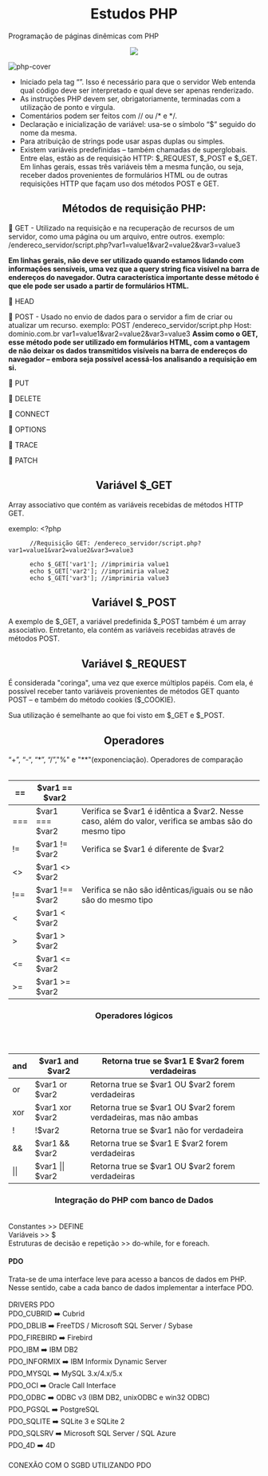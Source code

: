 <h1 align="center">Estudos PHP</h1>
Programação de páginas dinêmicas com PHP
<p align="center">
<img src="http://img.shields.io/static/v1?label=STATUS&message=EM%20DESENVOLVIMENTO&color=GREEN&style=for-the-badge"/>
</p>

![php-cover](https://user-images.githubusercontent.com/100588945/160294625-24baedc3-b370-48ac-b1d4-160b3cfba47e.png)

- Iniciado pela tag “<?php” e fechado com a tag “?>”.
Isso é necessário para que o servidor Web entenda qual código deve ser interpretado e qual deve ser apenas renderizado.
- As instruções PHP devem ser, obrigatoriamente, terminadas com a utilização de ponto e vírgula.
- Comentários podem ser feitos com // ou /* e */.
- Declaração e inicialização de variável: usa-se o símbolo “$” seguido do nome da mesma.
- Para atribuição de strings pode usar aspas duplas ou simples.
- Existem variáveis predefinidas – também chamadas de superglobais. Entre elas, estão as de requisição HTTP: $_REQUEST, $_POST e $_GET. Em linhas gerais,
essas três variáveis têm a mesma função, ou seja, receber dados provenientes de formulários HTML ou de outras requisições HTTP que façam uso dos métodos POST e GET.

<h2 align="center">Métodos de requisição PHP:</h1>

🐘 GET - Utilizado na requisição e na recuperação de recursos de um servidor, como uma página ou um arquivo, entre outros.
exemplo: /endereco_servidor/script.php?var1=value1&var2=value2&var3=value3

**Em linhas gerais, não deve ser utilizado quando estamos lidando com informações sensíveis, uma vez que a query string fica visível na barra de endereços do navegador. Outra característica importante desse método é que ele pode ser usado a partir de formulários HTML.**

🐘 HEAD

🐘 POST - Usado no envio de dados para o servidor a fim de criar ou atualizar um recurso.
exemplo:  POST /endereco_servidor/script.php
          Host: dominio.com.br
          var1=value1&var2=value2&var3=value3
**Assim como o GET, esse método pode ser utilizado em formulários HTML, com a vantagem de não deixar os dados transmitidos visíveis na barra de endereços do navegador – embora seja possível acessá-los analisando a requisição em si.**

🐘 PUT

🐘 DELETE

🐘 CONNECT

🐘 OPTIONS

🐘 TRACE

🐘 PATCH

<h2 align="center">Variável $_GET</h2>
  Array associativo que contém as variáveis recebidas de métodos HTTP GET.
  
exemplo: <?php

          //Requisição GET: /endereco_servidor/script.php?var1=value1&var2=value2&var3=value3

          echo $_GET['var1']; //imprimiria value1
          echo $_GET['var2']; //imprimiria value2
          echo $_GET['var3']; //imprimiria value3

<h2 align="center">Variável $_POST</h2>
A exemplo de $_GET, a variável predefinida $_POST também é um array associativo. Entretanto, ela contém as variáveis recebidas através de métodos POST.

<h2 align="center">Variável $_REQUEST</h2>
É considerada "coringa", uma vez que exerce múltiplos papéis. Com ela, é possível receber tanto variáveis provenientes de métodos GET 
quanto POST – e também do método cookies ($_COOKIE).

Sua utilização é semelhante ao que foi visto em $_GET e $_POST.

<h2 align="center">Operadores</h2>
“+”, “-“, “*”, “/”,"%" e "**"(exponenciação).

<?php

$var1 = 4; //a variável foi inicializada com o valor de 4
$var1 += 2; //com a utilização da combinação de operadores a variável $var1 passou a ter o valor de 6 (4 + 2)
$var1 *= 2; //com a utilização da combinação de operadores a variável $var1 passou a ter o valor de 12 (4 + 2) * 2

$var2 = "Programação";
$var2 .= " com PHP"; //com a utilização da combinação de operadores a variável $var2 passou a ter o conteúdo "Programação com PHP"

$var = ($var4 = "Copie esses códigos") . " e pratique seus conhecimentos!" ;
/*
No exemplo acima o conteúdo da variável $var3 é igual a "Copie esses códigos e pratique seus conhecimentos!"
Já a variável $var4 possui o conteúdo "Copie esses códigos"
*/

<h3 align="center">Operadores de comparação</h3></br></br>
<table><thead><tr><th>==</th><th>$var1 == $var2</th><th></th></tr></thead><tbody><tr><td>===</td><td>$var1 === $var2</td><td>Verifica se $var1 é idêntica a $var2. Nesse caso, além do valor, verifica se ambas são do mesmo tipo</td></tr><tr><td>!=</td><td>$var1 != $var2</td><td>Verifica se $var1 é diferente de $var2</td></tr><tr><td>&lt;&gt;</td><td>$var1 &lt;&gt; $var2</td><td></td></tr><tr><td>!==</td><td>$var1 !== $var2</td><td>Verifica se não são idênticas/iguais ou se não são do mesmo tipo</td></tr><tr><td>&lt;</td><td>$var1 &lt; $var2</td><td></td></tr><tr><td>&gt;</td><td>$var1 &gt; $var2</td><td></td></tr><tr><td>&lt;=</td><td>$var1 &lt;= $var2</td><td></td></tr><tr><td>&gt;=</td><td>$var1 &gt;= $var2</td><td></td></tr></tbody></table>

<h3 align="center">Operadores lógicos</h3></br></br>
<table><thead><tr><th>and</th><th>$var1 and $var2</th><th>Retorna true se $var1 E $var2 forem verdadeiras</th></tr></thead><tbody><tr><td>or</td><td>$var1 or $var2</td><td>Retorna true se $var1 OU $var2 forem verdadeiras</td></tr><tr><td>xor</td><td>$var1 xor $var2</td><td>Retorna true se $var1 OU $var2 forem verdadeiras, mas não ambas</td></tr><tr><td>!</td><td>!$var2</td><td>Retorna true se $var1 não for verdadeira</td></tr><tr><td>&amp;&amp;</td><td>$var1 &amp;&amp; $var2</td><td>Retorna true se $var1 E $var2 forem verdadeiras</td></tr><tr><td>||</td><td>$var1 || $var2</td><td>Retorna true se $var1 OU $var2 forem verdadeiras</td></tr></tbody></table>

<h3 align="center">Integração do PHP com banco de Dados</h3>
</br>
Constantes >> DEFINE</br>
Variáveis >> $</br>
Estruturas de decisão e repetição >> do-while, for e foreach.</br>

<h4>PDO</h4>
Trata-se de uma interface leve para acesso a bancos de dados em PHP. Nesse sentido, cabe a cada banco de dados implementar a interface PDO.</br>
</br>
DRIVERS PDO</br>
PDO_CUBRID   ➡️  Cubrid</br>
PDO_DBLIB	   ➡️  FreeTDS / Microsoft SQL Server / Sybase</br>
PDO_FIREBIRD ➡️  Firebird</br>
PDO_IBM      ➡️  IBM DB2</br>
PDO_INFORMIX ➡️  IBM Informix Dynamic Server</br>
PDO_MYSQL	   ➡️  MySQL 3.x/4.x/5.x</br>
PDO_OCI	   ➡️  Oracle Call Interface</br>
PDO_ODBC	   ➡️  ODBC v3 (IBM DB2, unixODBC e win32 ODBC)</br>
PDO_PGSQL	   ➡️  PostgreSQL</br>
PDO_SQLITE   ➡️  SQLite 3 e SQLite 2</br>
PDO_SQLSRV   ➡️  Microsoft SQL Server / SQL Azure</br>
PDO_4D	   ➡️  4D</br>
</br>
CONEXÃO COM O SGBD UTILIZANDO PDO</br>

